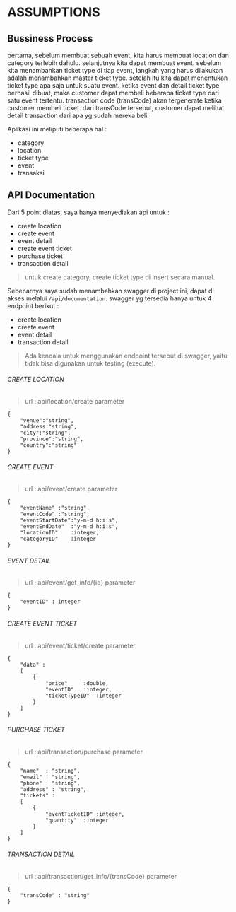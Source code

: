 # ASSUMPTIONS

## Bussiness Process
pertama, sebelum membuat sebuah event, kita harus membuat location dan category terlebih dahulu.
selanjutnya kita dapat membuat event.
sebelum kita menambahkan ticket type di tiap event, langkah yang harus dilakukan adalah menambahkan master ticket type.
setelah itu kita dapat menentukan ticket type apa saja untuk suatu event.
ketika event dan detail ticket type berhasil dibuat, maka customer dapat membeli beberapa ticket type dari satu event tertentu.
transaction code (transCode) akan tergenerate ketika customer membeli ticket.
dari transCode tersebut, customer dapat melihat detail transaction dari apa yg sudah mereka beli.

Aplikasi ini meliputi beberapa hal :

- category
- location
- ticket type
- event
- transaksi

## API Documentation

Dari 5 point diatas, saya hanya menyediakan api untuk :

- create location
- create event
- event detail
- create event ticket
- purchase ticket
- transaction detail

> untuk create category, create ticket type di insert secara manual.

Sebenarnya saya sudah menambahkan swagger di project ini, dapat di akses melalui `/api/documentation`. swagger yg tersedia hanya untuk 4 endpoint berikut :

- create location
- create event
- event detail
- transaction detail

> Ada kendala untuk menggunakan endpoint tersebut di swagger, yaitu tidak bisa digunakan untuk testing (execute).

###### CREATE LOCATION
> url : api/location/create
parameter
```
{
	"venue":"string",
	"address:"string",
	"city":"string",
	"province":"string",
	"country":"string"
}
```

###### CREATE EVENT
> url : api/event/create
parameter
```
{
	"eventName"	:"string",
	"eventCode"	:"string",
	"eventStartDate":"y-m-d h:i:s",
	"eventEndDate"	:"y-m-d h:i:s",
	"locationID"	:integer,
	"categoryID"	:integer
}
```

###### EVENT DETAIL
> url : api/event/get_info/{id}
parameter
```
{
	"eventID" : integer
}
```

###### CREATE EVENT TICKET
> url : api/event/ticket/create
parameter
```
{
	"data" :
	[
		{
			"price"		:double,
			"eventID"	:integer,
			"ticketTypeID"	:integer
		}
	]
}
```

###### PURCHASE TICKET
> url : api/transaction/purchase
parameter
```
{
	"name" 	: "string",
	"email" : "string",
	"phone" : "string",
	"address" : "string",
	"tickets" :
	[
		{
			"eventTicketID"	:integer,
			"quantity"	:integer
		}
	]
}
```

###### TRANSACTION DETAIL
> url : api/transaction/get_info/{transCode}
parameter
```
{
	"transCode" : "string"
}
```